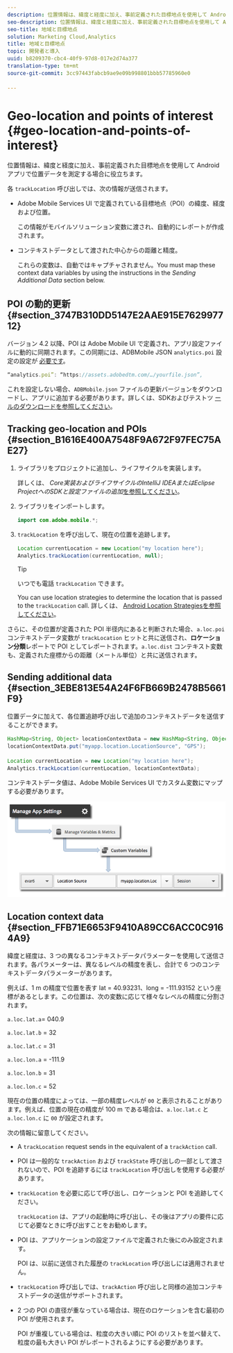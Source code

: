 ```yaml
---
description: 位置情報は、緯度と経度に加え、事前定義された目標地点を使用して Android アプリで位置データを測定する場合に役立ちます。
seo-description: 位置情報は、緯度と経度に加え、事前定義された目標地点を使用して Android アプリで位置データを測定する場合に役立ちます。
seo-title: 地域と目標地点
solution: Marketing Cloud,Analytics
title: 地域と目標地点
topic: 開発者と導入
uuid: b8209370-cbc4-40f9-97d8-017e2d74a377
translation-type: tm+mt
source-git-commit: 3cc97443fabcb9ae9e09b998801bbb57785960e0

---
```



# Geo-location and points of interest {#geo-location-and-points-of-interest}

位置情報は、緯度と経度に加え、事前定義された目標地点を使用して Android アプリで位置データを測定する場合に役立ちます。

各 `trackLocation` 呼び出しでは、次の情報が送信されます。

* Adobe Mobile Services UI で定義されている目標地点（POI）の緯度、経度および位置。

   この情報がモバイルソリューション変数に渡され、自動的にレポートが作成されます。

* コンテキストデータとして渡された中心からの距離と精度。

   これらの変数は、自動ではキャプチャされません。You must map these context data variables by using the instructions in the *Sending Additional Data* section below.

## POI の動的更新 {#section_3747B310DD5147E2AAE915E762997712}

バージョン 4.2 以降、POI は Adobe Mobile UI で定義され、アプリ設定ファイルに動的に同期されます。この同期には、ADBMobile JSON `analytics.poi` 設定の設定が [必要です](/help/android/configuration/json-config/json-config.md)。

```js
“analytics.poi”: “https://assets.adobedtm.com/…/yourfile.json”,
```

これを設定しない場合、`ADBMobile.json` ファイルの更新バージョンをダウンロードし、アプリに追加する必要があります。詳しくは、SDKおよびテストツ [ールのダウンロードを参照してください](/help/android/getting-started/requirements.md)。

## Tracking geo-location and POIs {#section_B1616E400A7548F9A672F97FEC75AE27}

1. ライブラリをプロジェクトに追加し、ライフサイクルを実装します。

   詳しくは、 *Core実装およびライフサイクルのIntelliJ IDEAまたはEclipse ProjectへのSDKと設定ファイルの追加*[を参照してください](/help/android/getting-started/dev-qs.md)。

1. ライブラリをインポートします。

   ```java
   import com.adobe.mobile.*;
   ```

1. `trackLocation` を呼び出して、現在の位置を追跡します。

   ```java
   Location currentLocation = new Location("my location here"); 
   Analytics.trackLocation(currentLocation, null);
   ```

   >[!TIP]
   >
   >いつでも電話 `trackLocation` できます。

   You can use location strategies to determine the location that is passed to the `trackLocation` call. 詳しくは、 [Android Location Strategiesを参照してください](https://developer.android.com/guide/topics/location/strategies.html)。

さらに、その位置が定義された POI 半径内にあると判断された場合、`a.loc.poi` コンテキストデータ変数が `trackLocation` ヒットと共に送信され、**ロケーション分類**&#x200B;レポートで POI としてレポートされます。`a.loc.dist` コンテキスト変数も、定義された座標からの距離（メートル単位）と共に送信されます。

## Sending additional data {#section_3EBE813E54A24F6FB669B2478B5661F9}

位置データに加えて、各位置追跡呼び出しで追加のコンテキストデータを送信することができます。

```java
HashMap<String, Object> locationContextData = new HashMap<String, Object>(); 
locationContextData.put("myapp.location.LocationSource", "GPS"); 
 
Location currentLocation = new Location("my location here"); 
Analytics.trackLocation(currentLocation, locationContextData);
```

コンテキストデータ値は、Adobe Mobile Services UI でカスタム変数にマップする必要があります。

![](assets/map-location-context-data.png)

## Location context data {#section_FFB71E6653F9410A89CC6ACC0C9164A9}

緯度と経度は、3 つの異なるコンテキストデータパラメーターを使用して送信されます。各パラメーターは、異なるレベルの精度を表し、合計で 6 つのコンテキストデータパラメーターがあります。

例えば、1 m の精度で位置を表す lat = 40.93231、long = -111.93152 という座標があるとします。この位置は、次の変数に応じて様々なレベルの精度に分割されます。

`a.loc.lat.a`= 040.9

`a.loc.lat.b` = 32

`a.loc.lat.c` = 31

`a.loc.lon.a` = -111.9

`a.loc.lon.b` = 31

`a.loc.lon.c` = 52

現在の位置の精度によっては、一部の精度レベルが `00` と表示されることがあります。例えば、位置の現在の精度が 100 m である場合は、`a.loc.lat.c` と `a.loc.lon.c` に `00` が設定されます。

次の情報に留意してください。

* A `trackLocation` request sends in the equivalent of a `trackAction` call.

* POI は一般的な `trackAction` および `trackState` 呼び出しの一部として渡されないので、POI を追跡するには `trackLocation` 呼び出しを使用する必要があります。

* `trackLocation` を必要に応じて呼び出し、ロケーションと POI を追跡してください。

   `trackLocation` は、アプリの起動時に呼び出し、その後はアプリの要件に応じて必要なときに呼び出すことをお勧めします。

* POI は、アプリケーションの設定ファイルで定義された後にのみ設定されます。

   POI は、以前に送信された履歴の `trackLocation` 呼び出しには適用されません。
* `trackLocation` 呼び出しでは、`trackAction` 呼び出しと同様の追加コンテキストデータの送信がサポートされます。

* 2 つの POI の直径が重なっている場合は、現在のロケーションを含む最初の POI が使用されます。

   POI が重複している場合は、粒度の大きい順に POI のリストを並べ替えて、粒度の最も大きい POI がレポートされるようにする必要があります。

